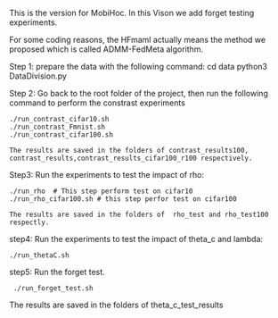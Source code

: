 
This is the version for MobiHoc.
In this Vison we add forget testing experiments.

For some coding reasons, the HFmaml actually means the  method we proposed which is called ADMM-FedMeta algorithm.

Step 1:
  prepare the data with the following command:
  cd data
  python3 DataDivision.py
  

Step 2:
    Go back to the root folder of the project, then run the following command to perform the constrast experiments
    
    ./run_contrast_cifar10.sh
    ./run_contrast_Fmnist.sh
    ./run_contrast_cifar100.sh
    
    The results are saved in the folders of contrast_results100, contrast_results,contrast_results_cifar100_r100 respectively.
    
    
    
Step3:
    Run the experiments to test the impact of rho:
    
    ./run_rho  # This step perform test on cifar10
    ./run_rho_cifar100.sh # this step perfor test on cifar100
    
    The results are saved in the folders of  rho_test and rho_test100 respectly.
    
step4:
    Run the experiments to test the impact of theta_c and lambda:
    
    ./run_thetaC.sh

step5:
    Run the forget test.

     ./run_forget_test.sh     

The results are saved in the folders of theta_c_test_results 

